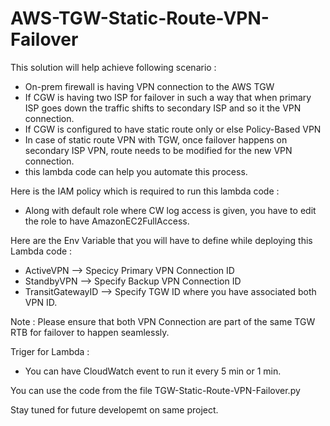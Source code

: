 # AWS-TGW-Static-Route-VPN-Failover

This solution will help achieve following scenario :
- On-prem firewall is having VPN connection to the AWS TGW
- If CGW is having two ISP for failover in such a way that when primary ISP goes down the traffic shifts to secondary ISP and so it the VPN connection.
- If CGW is configured to have static route only or else Policy-Based VPN
- In case of static route VPN with TGW, once failover happens on secondary ISP VPN, route needs to be modified for the new VPN connection.
- this lambda code can help you automate this process.

Here is the IAM policy which is required to run this lambda code :
- Along with default role where CW log access is given, you have to edit the role to have AmazonEC2FullAccess.

Here are the Env Variable that you will have to define while deploying this Lambda code :

- ActiveVPN --> Specicy Primary VPN Connection ID
- StandbyVPN --> Specify Backup VPN Connection ID
- TransitGatewayID --> Specify TGW ID where you have associated both VPN ID.

Note : Please ensure that both VPN Connection are part of the same TGW RTB for failover to happen seamlessly.

Triger for Lambda :
- You can have CloudWatch event to run it every 5 min or 1 min.

You can use the code from the file TGW-Static-Route-VPN-Failover.py

Stay tuned for future developemt on same project.
